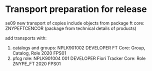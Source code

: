 # Transport preparation for release

se09
new transport of copies
include objects from package ft core: ZNYPEFTCENCOR (package from technical details of products)

add transports with:
1. catalogs and groups: NPLK901002        DEVELOPER    FT Core: Group, Catalog, Role 2020 FPS01
2. pfcg role: NPLK901004 001   DEVELOPER    Fiori Tracker Core: Role ZNYPE_FT 2020 FPS01